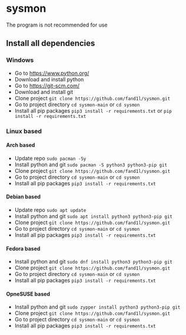 # sysmon
The program is not recommended for use

## Install all dependencies
### Windows
- Go to https://www.python.org/
- Download and install python
- Go to https://git-scm.com/
- Download and install git
- Clone project `git clone https://github.com/fand1l/sysmon.git`
- Go to project directory `cd sysmon-main` or `cd sysmon`
- Install all pip packages `pip3 install -r requirements.txt` or `pip install -r requirements.txt`

### Linux based
#### Arch based
- Update repo `sudo pacman -Sy`
- Install python and git `sudo pacman -S python3 python3-pip git`
- Clone project `git clone https://github.com/fand1l/sysmon.git`
- Go to project directory `cd sysmon-main` or `cd sysmon`
- Install all pip packages `pip3 install -r requirements.txt`

#### Debian based
- Update repo `sudo apt update`
- Install python and git `sudo apt install python3 python3-pip git`
- Clone project `git clone https://github.com/fand1l/sysmon.git`
- Go to project directory `cd sysmon-main` or `cd sysmon`
- Install all pip packages `pip3 install -r requirements.txt`

#### Fedora based
- Install python and git `sudo dnf install python3 python3-pip git`
- Clone project `git clone https://github.com/fand1l/sysmon.git`
- Go to project directory `cd sysmon-main` or `cd sysmon`
- Install all pip packages `pip3 install -r requirements.txt`

#### OpneSUSE based
- Install python and git `sudo zypper install python3 python3-pip git`
- Clone project `git clone https://github.com/fand1l/sysmon.git`
- Go to project directory `cd sysmon-main` or `cd sysmon`
- Install all pip packages `pip3 install -r requirements.txt`
